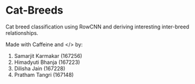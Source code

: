 # Cat-Breeds
Cat breed classification using RowCNN and deriving interesting inter-breed relationships.

Made with Caffeine and </> by:
  1. Samarjit Karmakar (167256)
  2. Himadyuti Bhanja (167223)
  3. Dilisha Jain (167228)
  4. Pratham Tangri (167148)
